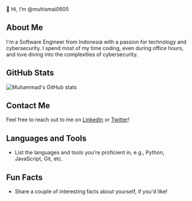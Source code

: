 👋 Hi, I’m @muhismai0605

## About Me
I'm a Software Engineer from Indonesia with a passion for technology and cybersecurity. I spend most of my time coding, even during office hours, and love diving into the complexities of cybersecurity.

## GitHub Stats
![Muhammad's GitHub stats](https://github-readme-stats.vercel.app/api?username=muhismai0605&show_icons=true&theme=radical)

## Contact Me
Feel free to reach out to me on [LinkedIn](https://www.linkedin.com/in/muhismai0605/) or [Twitter](https://twitter.com/muhismai0605/)!

## Languages and Tools
- List the languages and tools you're proficient in, e.g., Python, JavaScript, Git, etc.

## Fun Facts
- Share a couple of interesting facts about yourself, if you'd like!
